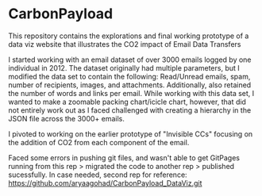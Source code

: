 # CarbonPayload
This repository contains the explorations and final working prototype of a data viz website that illustrates the CO2 impact of Email Data Transfers

I started working with an email dataset of over 3000 emails logged by one individual in 2012. 
The dataset originally had multiple parameters, but I modified the data set to contain the following:
Read/Unread emails, spam, number of recipients, images, and attachments. Additionally, also retained the number of words and links per email. 
While working with this data set, I wanted to make a zoomable packing chart/icicle chart, however, that did not entirely work out as I faced challenged with creating a hierarchy in the JSON file across the 3000+ emails. 

I pivoted to working on the earlier prototype of "Invisible CCs" focusing on the addition of CO2 from each component of the email. 

Faced some errors in pushing git files, and wasn't able to get GitPages running from this rep > migrated the code to another rep > published sucessfully. 
In case needed, second rep for reference: https://github.com/aryaagohad/CarbonPayload_DataViz.git
